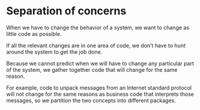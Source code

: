# Separation of concerns


When we have to change the behavior of a system, we want to change as little code as possible.

If all the relevant changes are in one area of code, we don’t have to hunt around the system to get the job done.

Because we cannot predict when we will have to change any particular part of the system, we gather together code that will change for the same reason.

For example, code to unpack messages from an Internet standard protocol will not change for the same reasons as business code that interprets those messages, so we partition the two concepts into different packages.
